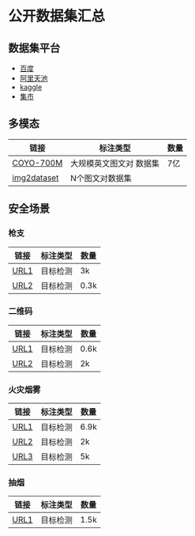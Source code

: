 # 公开数据集汇总



## 数据集平台

- [百度](https://aistudio.baidu.com/aistudio/datasetoverview)
- [阿里天池](https://tianchi.aliyun.com/dataset)
- [kaggle](https://www.kaggle.com/datasets)
- [集市](https://www.cvmart.net/dataSets)



## 多模态

| 链接                                                         | 标注类型                | 数量 |
| ------------------------------------------------------------ | ----------------------- | ---- |
| [COYO-700M](https://github.com/kakaobrain/coyo-dataset)      | 大规模英文图文对 数据集 | 7亿  |
| [img2dataset](https://github.com/rom1504/img2dataset/tree/main) | N个图文对数据集         |      |



## 安全场景

### 枪支

| 链接                                                         | 标注类型 | 数量 |
| ------------------------------------------------------------ | -------- | ---- |
| [URL1](https://www.kaggle.com/datasets/shivanirana63/labeled-guns-data-for-object-detection) | 目标检测 | 3k   |
| [URL2](https://www.kaggle.com/code/gattoni/faster-rcnn-guns-object-detection-with-save-load/data) | 目标检测 | 0.3k |

### 二维码

| 链接                                                         | 标注类型 | 数量 |
| ------------------------------------------------------------ | -------- | ---- |
| [URL1](https://aistudio.baidu.com/aistudio/datasetdetail/147099/0) | 目标检测 | 0.6k |
| [URL2](https://aistudio.baidu.com/aistudio/datasetdetail/103078/0) | 目标检测 | 2k   |

### 火灾烟雾

| 链接                                                         | 标注类型 | 数量 |
| ------------------------------------------------------------ | -------- | ---- |
| [URL1](https://aistudio.baidu.com/aistudio/datasetdetail/107770/0) | 目标检测 | 6.9k |
| [URL2](https://aistudio.baidu.com/aistudio/datasetdetail/90352) | 目标检测 | 2k   |
| [URL3](https://aistudio.baidu.com/aistudio/datasetdetail/84374/0) | 目标检测 | 5k   |

### 抽烟

| 链接                                                         | 标注类型 | 数量 |
| ------------------------------------------------------------ | -------- | ---- |
| [URL1](https://aistudio.baidu.com/aistudio/datasetdetail/72629/0) | 目标检测 | 1.5k |



